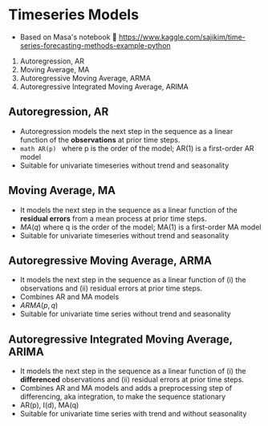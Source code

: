 
# Timeseries Models

- Based on Masa's notebook 👏 https://www.kaggle.com/sajikim/time-series-forecasting-methods-example-python
1. Autoregression, AR
2. Moving Average, MA
3. Autoregressive Moving Average, ARMA
4. Autoregressive Integrated Moving Average, ARIMA


## Autoregression, AR
- Autoregression models the next step in the sequence as a linear function of the **observations** at prior time steps.
- ```math AR(p) ``` where p is the order of the model; AR(1) is a first-order AR model
- Suitable for univariate timeseries without trend and seasonality    


## Moving Average, MA
- It models the next step in the sequence as a linear function of the **residual errors** from a mean process at prior time steps.
- $MA(q)$ where q is the order of the model; MA(1) is a first-order MA model
- Suitable for univariate timeseries without trend and seasonality


## Autoregressive Moving Average, ARMA
- It models the next step in the sequence as a linear function of (i) the observations and (ii) residual errors at prior time steps.
- Combines AR and MA models
- $ARMA(p,q)$
- Suitable for univariate time series without trend and seasonality


## Autoregressive Integrated Moving Average, ARIMA
- It models the next step in the sequence as a linear function of (i) the **differenced** observations and (ii) residual errors at prior time steps.
- Combines AR and MA models and adds a preprocessing step of differencing, aka integration, to make the sequence stationary
- AR(p), I(d), MA(q)
- Suitable for univariate time series with trend and without seasonality
